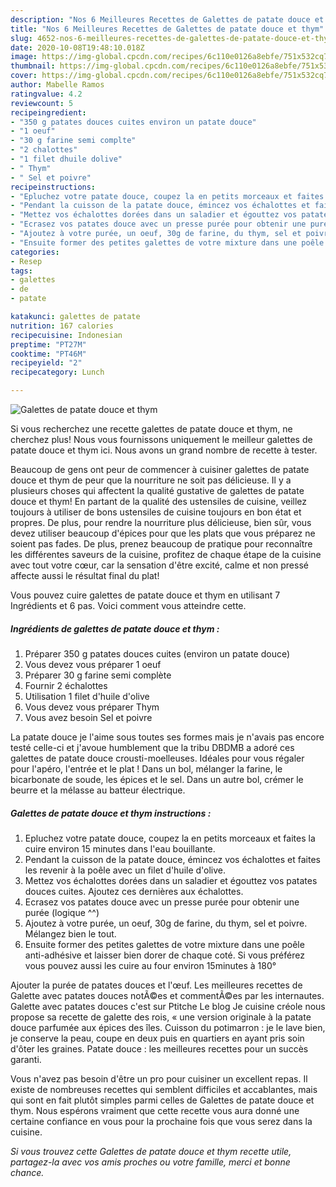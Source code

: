 ```yaml
---
description: "Nos 6 Meilleures Recettes de Galettes de patate douce et thym"
title: "Nos 6 Meilleures Recettes de Galettes de patate douce et thym"
slug: 4652-nos-6-meilleures-recettes-de-galettes-de-patate-douce-et-thym
date: 2020-10-08T19:48:10.018Z
image: https://img-global.cpcdn.com/recipes/6c110e0126a8ebfe/751x532cq70/galettes-de-patate-douce-et-thym-photo-principale-de-la-recette.jpg
thumbnail: https://img-global.cpcdn.com/recipes/6c110e0126a8ebfe/751x532cq70/galettes-de-patate-douce-et-thym-photo-principale-de-la-recette.jpg
cover: https://img-global.cpcdn.com/recipes/6c110e0126a8ebfe/751x532cq70/galettes-de-patate-douce-et-thym-photo-principale-de-la-recette.jpg
author: Mabelle Ramos
ratingvalue: 4.2
reviewcount: 5
recipeingredient:
- "350 g patates douces cuites environ un patate douce"
- "1 oeuf"
- "30 g farine semi complte"
- "2 chalottes"
- "1 filet dhuile dolive"
- " Thym"
- " Sel et poivre"
recipeinstructions:
- "Epluchez votre patate douce, coupez la en petits morceaux et faites la cuire environ 15 minutes dans l&#39;eau bouillante."
- "Pendant la cuisson de la patate douce, émincez vos échalottes et faites les revenir à la poêle avec un filet d&#39;huile d&#39;olive."
- "Mettez vos échalottes dorées dans un saladier et égouttez vos patates douces cuites. Ajoutez ces dernières aux échalottes."
- "Ecrasez vos patates douce avec un presse purée pour obtenir une purée (logique ^^)"
- "Ajoutez à votre purée, un oeuf, 30g de farine, du thym, sel et poivre. Mélangez bien le tout."
- "Ensuite former des petites galettes de votre mixture dans une poêle anti-adhésive et laisser bien dorer de chaque coté. Si vous préférez vous pouvez aussi les cuire au four environ 15minutes à 180°"
categories:
- Resep
tags:
- galettes
- de
- patate

katakunci: galettes de patate 
nutrition: 167 calories
recipecuisine: Indonesian
preptime: "PT27M"
cooktime: "PT46M"
recipeyield: "2"
recipecategory: Lunch

---
```



![Galettes de patate douce et thym](https://img-global.cpcdn.com/recipes/6c110e0126a8ebfe/751x532cq70/galettes-de-patate-douce-et-thym-photo-principale-de-la-recette.jpg)

Si vous recherchez une recette galettes de patate douce et thym, ne cherchez plus! Nous vous fournissons uniquement le meilleur galettes de patate douce et thym ici. Nous avons un grand nombre de recette à tester.

Beaucoup de gens ont peur de commencer à cuisiner galettes de patate douce et thym de peur que la nourriture ne soit pas délicieuse. Il y a plusieurs choses qui affectent la qualité gustative de galettes de patate douce et thym! En partant de la qualité des ustensiles de cuisine, veillez toujours à utiliser de bons ustensiles de cuisine toujours en bon état et propres. De plus, pour rendre la nourriture plus délicieuse, bien sûr, vous devez utiliser beaucoup d'épices pour que les plats que vous préparez ne soient pas fades. De plus, prenez beaucoup de pratique pour reconnaître les différentes saveurs de la cuisine, profitez de chaque étape de la cuisine avec tout votre cœur, car la sensation d'être excité, calme et non pressé affecte aussi le résultat final du plat!

<!--inarticleads1-->

Vous pouvez cuire galettes de patate douce et thym en utilisant 7 Ingrédients et 6 pas. Voici comment vous atteindre cette.

##### Ingrédients de galettes de patate douce et thym :

1. Préparer 350 g patates douces cuites (environ un patate douce)
1. Vous devez vous préparer 1 oeuf
1. Préparer 30 g farine semi complète
1. Fournir 2 échalottes
1. Utilisation 1 filet d&#39;huile d&#39;olive
1. Vous devez vous préparer  Thym
1. Vous avez besoin  Sel et poivre


La patate douce je l&#39;aime sous toutes ses formes mais je n&#39;avais pas encore testé celle-ci et j&#39;avoue humblement que la tribu DBDMB a adoré ces galettes de patate douce crousti-moelleuses. Idéales pour vous régaler pour l&#39;apéro, l&#39;entrée et le plat ! Dans un bol, mélanger la farine, le bicarbonate de soude, les épices et le sel. Dans un autre bol, crémer le beurre et la mélasse au batteur électrique. 

<!--inarticleads2-->

##### Galettes de patate douce et thym instructions :

1. Epluchez votre patate douce, coupez la en petits morceaux et faites la cuire environ 15 minutes dans l&#39;eau bouillante.
1. Pendant la cuisson de la patate douce, émincez vos échalottes et faites les revenir à la poêle avec un filet d&#39;huile d&#39;olive.
1. Mettez vos échalottes dorées dans un saladier et égouttez vos patates douces cuites. Ajoutez ces dernières aux échalottes.
1. Ecrasez vos patates douce avec un presse purée pour obtenir une purée (logique ^^)
1. Ajoutez à votre purée, un oeuf, 30g de farine, du thym, sel et poivre. Mélangez bien le tout.
1. Ensuite former des petites galettes de votre mixture dans une poêle anti-adhésive et laisser bien dorer de chaque coté. Si vous préférez vous pouvez aussi les cuire au four environ 15minutes à 180°


Ajouter la purée de patates douces et l&#39;œuf. Les meilleures recettes de Galette avec patates douces notÃ©es et commentÃ©es par les internautes. Galette avec patates douces c&#39;est sur Ptitche Le blog Je cuisine créole nous propose sa recette de galette des rois, « une version originale à la patate douce parfumée aux épices des îles. Cuisson du potimarron : je le lave bien, je conserve la peau, coupe en deux puis en quartiers en ayant pris soin d&#39;ôter les graines. Patate douce : les meilleures recettes pour un succès garanti. 

<!--inarticleads1-->

<p>
Vous n'avez pas besoin d'être un pro pour cuisiner un excellent repas. Il existe de nombreuses recettes qui semblent difficiles et accablantes, mais qui sont en fait plutôt simples parmi celles de Galettes de patate douce et thym. Nous espérons vraiment que cette recette vous aura donné une certaine confiance en vous pour la prochaine fois que vous serez dans la cuisine.
</p>

<p>
<i>Si vous trouvez cette Galettes de patate douce et thym recette utile, partagez-la avec vos amis proches ou votre famille, merci et bonne chance.</i>
</p>
